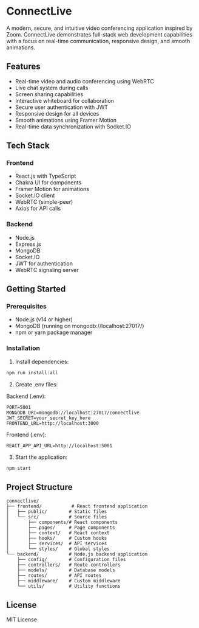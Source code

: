 # ConnectLive

A modern, secure, and intuitive video conferencing application inspired by Zoom. ConnectLive demonstrates full-stack web development capabilities with a focus on real-time communication, responsive design, and smooth animations.

## Features

- Real-time video and audio conferencing using WebRTC
- Live chat system during calls
- Screen sharing capabilities
- Interactive whiteboard for collaboration
- Secure user authentication with JWT
- Responsive design for all devices
- Smooth animations using Framer Motion
- Real-time data synchronization with Socket.IO

## Tech Stack

### Frontend
- React.js with TypeScript
- Chakra UI for components
- Framer Motion for animations
- Socket.IO client
- WebRTC (simple-peer)
- Axios for API calls

### Backend
- Node.js
- Express.js
- MongoDB
- Socket.IO
- JWT for authentication
- WebRTC signaling server

## Getting Started

### Prerequisites
- Node.js (v14 or higher)
- MongoDB (running on mongodb://localhost:27017/)
- npm or yarn package manager

### Installation

1. Install dependencies:
```bash
npm run install:all
```

2. Create .env files:

Backend (.env):
```
PORT=5001
MONGODB_URI=mongodb://localhost:27017/connectlive
JWT_SECRET=your_secret_key_here
FRONTEND_URL=http://localhost:3000
```

Frontend (.env):
```
REACT_APP_API_URL=http://localhost:5001
```

3. Start the application:
```bash
npm start
```

## Project Structure

```
connectlive/
├── frontend/           # React frontend application
│   ├── public/        # Static files
│   └── src/           # Source files
│       ├── components/# React components
│       ├── pages/     # Page components
│       ├── context/   # React context
│       ├── hooks/     # Custom hooks
│       ├── services/  # API services
│       └── styles/    # Global styles
└── backend/           # Node.js backend application
    ├── config/        # Configuration files
    ├── controllers/   # Route controllers
    ├── models/        # Database models
    ├── routes/        # API routes
    ├── middleware/    # Custom middleware
    └── utils/         # Utility functions
```

## License

MIT License 